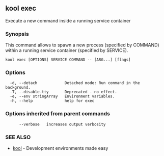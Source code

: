 ## kool exec

Execute a new command inside a running service container

### Synopsis

This command allows to spawn a new process (specified by COMMAND) within a running service container (specified by SERVICE).

```
kool exec [OPTIONS] SERVICE COMMAND -- [ARG...] [flags]
```

### Options

```
  -d, --detach            Detached mode: Run command in the background.
  -T, --disable-tty       Deprecated - no effect.
  -e, --env stringArray   Environment variables.
  -h, --help              help for exec
```

### Options inherited from parent commands

```
      --verbose   increases output verbosity
```

### SEE ALSO

* [kool](kool)	 - Development environments made easy

